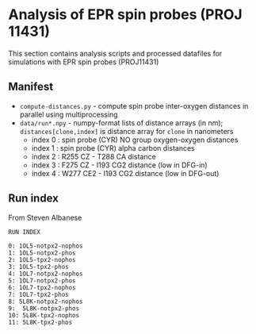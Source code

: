 # Analysis of EPR spin probes (PROJ 11431)

This section contains analysis scripts and processed datafiles for simulations with EPR spin probes (PROJ11431)

## Manifest

* `compute-distances.py` - compute spin probe inter-oxygen distances in parallel using multiprocessing
* `data/run*.npy` - numpy-format lists of distance arrays (in nm); `distances[clone,index]` is distance array for `clone` in nanometers
  * index 0 : spin probe (CYR) NO group oxygen-oxygen distances
  * index 1 : spin probe (CYR) alpha carbon distances
  * index 2 : R255 CZ - T288 CA distance
  * index 3 : F275 CZ - I193 CG2 distance (low in DFG-in)
  * index 4 : W277 CE2 - I193 CG2 distance (low in DFG-out)

## Run index

From Steven Albanese

```
RUN INDEX

0: 1OL5-notpx2-nophos
1: 1OL5-notpx2-phos
2: 1OL5-tpx2-nophos
3: 1OL5-tpx2-phos
4: 1OL7-notpx2-nophos
5: 1OL7-notpx2-phos
6: 1OL7-tpx2-nophos
7: 1OL7-tpx2-phos
8: 5L8K-notpx2-nophos
9:  5L8K-notpx2-phos
10: 5L8K-tpx2-nophos
11: 5L8K-tpx2-phos
```
